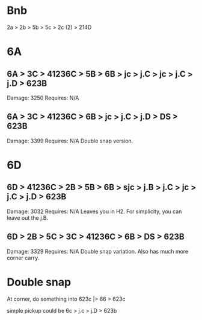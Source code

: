 # Bnb

2a > 2b > 5b > 5c > 2c (2) > 214D


# 6A

## 6A > 3C > 41236C > 5B > 6B > jc > j.C > jc > j.C > j.D > 623B
Damage: 3250
Requires: N/A

##  6A > 3C > 41236C > 6B > jc > j.C > j.D > DS > 623B
Damage: 3399
Requires: N/A
Double snap version.

# 6D

## 6D > 41236C > 2B > 5B > 6B > sjc > j.B > j.C > jc > j.C > j.D > 623B
Damage: 3032
Requires: N/A
Leaves you in H2. For simplicity, you can leave out the j.B.

##  6D > 2B > 5C > 3C > 41236C > 6B > DS > 623B
Damage: 3329
Requires: N/A
Double snap variation. Also has much more corner carry.


# Double snap

At corner, do something into 623c |> 66 > 623c

simple pickup could be 6c > j.c > j.D > 623b